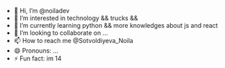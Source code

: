 - 👋 Hi, I’m @noiladev
- 👀 I’m interested in technology && trucks &&   
- 🌱 I’m currently learning python && more knowledges about js and react
- 💞️ I’m looking to collaborate on ...
- 📫 How to reach me @Sotvoldiyeva_Noila
- 😄 Pronouns: ...
- ⚡ Fun fact: im 14

<!---
noiladev/noiladev is a ✨ special ✨ repository because its `README.md` (this file) appears on your GitHub profile.
You can click the Preview link to take a look at your changes.
--->
